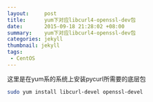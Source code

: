 ```yaml
---
layout:     post
title:		yum下对应libcurl4-openssl-dev包
date:       2015-09-18 21:28:02 +08:00
summary:    yum下对应libcurl4-openssl-dev包
categories: jekyll
thumbnail: jekyll
tags:
 - CentOS
---
```


这里是在yum系的系统上安装pycurl所需要的底层包

```bash
sudo yum install libcurl-devel openssl-devel
```
